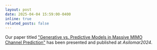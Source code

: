 ```yaml
---
layout: post
date: 2025-04-04 15:59:00-0400
inline: true
related_posts: false
---
```


Our paper titled <a href="https://arxiv.org/abs/2411.16971">"Generative vs. Predictive Models in Massive MIMO Channel Prediction"</a> has been presented and published at <i>Asilomar2024</i>.
